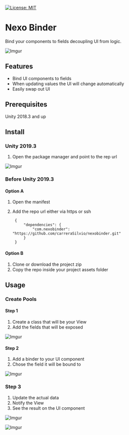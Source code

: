 [![License: MIT](https://img.shields.io/badge/License-MIT-brightgreen.svg)](https://github.com/carreraSilvio/NexoBinder/blob/master/LICENSE.md)

# Nexo Binder
Bind your components to fields decoupling UI from logic.

![Imgur](https://i.imgur.com/XcPNTTL.gif)

## Features
* Bind UI components to fields
* When updating values the UI will change automatically
* Easily swap out UI

## Prerequisites
Unity 2018.3 and up

## Install

### Unity 2019.3
1. Open the package manager and point to the rep url

![Imgur](https://i.imgur.com/iYGgINz.png)

### Before Unity 2019.3

#### Option A
1. Open the manifest
2. Add the repo url either via https or ssh

		{
    		"dependencies": {
        		"com.nexobinder": "https://github.com/carreraSilvio/nexobinder.git"
    		}
		}

#### Option B
1. Clone or download the project zip
2. Copy the repo inside your project assets folder

## Usage

### Create Pools
#### Step 1
1. Create a class that will be your View
2. Add the fields that will be exposed

![Imgur](https://i.imgur.com/hDQ6MiV.gif)

#### Step 2
1. Add a binder to your UI component
2. Chose the field it will be bound to

![Imgur](ttps://i.imgur.com/2MnoXkn.gif)

### Step 3
1. Update the actual data
2. Notify the View
3. See the result on the UI component

![Imgur](https://i.imgur.com/OsvETkZ.png)

![Imgur](https://i.imgur.com/4Z0M8Gr.gif)
